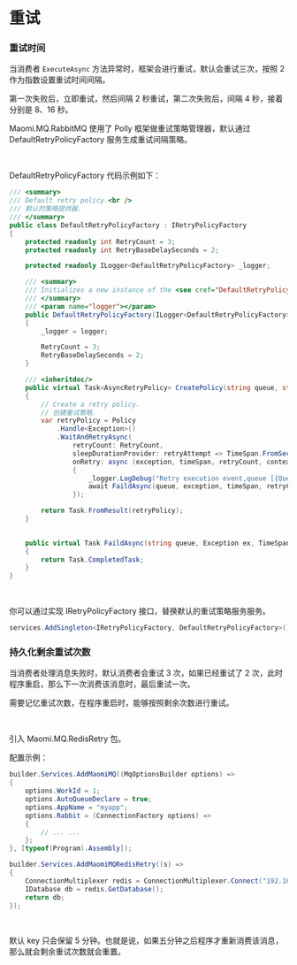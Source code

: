 # 重试

### 重试时间

当消费者 `ExecuteAsync` 方法异常时，框架会进行重试，默认会重试三次，按照 2 作为指数设置重试时间间隔。

第一次失败后，立即重试，然后间隔 2 秒重试，第二次失败后，间隔 4 秒，接着分别是 8、16 秒。

Maomi.MQ.RabbitMQ 使用了 Polly 框架做重试策略管理器，默认通过 DefaultRetryPolicyFactory 服务生成重试间隔策略。

<br />

DefaultRetryPolicyFactory 代码示例如下：

```csharp
/// <summary>
/// Default retry policy.<br />
/// 默认的策略提供器.
/// </summary>
public class DefaultRetryPolicyFactory : IRetryPolicyFactory
{
    protected readonly int RetryCount = 3;
    protected readonly int RetryBaseDelaySeconds = 2;

    protected readonly ILogger<DefaultRetryPolicyFactory> _logger;

    /// <summary>
    /// Initializes a new instance of the <see cref="DefaultRetryPolicyFactory"/> class.
    /// </summary>
    /// <param name="logger"></param>
    public DefaultRetryPolicyFactory(ILogger<DefaultRetryPolicyFactory> logger)
    {
        _logger = logger;

        RetryCount = 3;
        RetryBaseDelaySeconds = 2;
    }

    /// <inheritdoc/>
    public virtual Task<AsyncRetryPolicy> CreatePolicy(string queue, string id)
    {
        // Create a retry policy.
        // 创建重试策略.
        var retryPolicy = Policy
            .Handle<Exception>()
            .WaitAndRetryAsync(
                retryCount: RetryCount,
                sleepDurationProvider: retryAttempt => TimeSpan.FromSeconds(Math.Pow(RetryBaseDelaySeconds, retryAttempt)),
                onRetry: async (exception, timeSpan, retryCount, context) =>
                {
                    _logger.LogDebug("Retry execution event,queue [{Queue}],retry count [{RetryCount}],timespan [{TimeSpan}]", queue, retryCount, timeSpan);
                    await FaildAsync(queue, exception, timeSpan, retryCount, context);
                });

        return Task.FromResult(retryPolicy);
    }

    
    public virtual Task FaildAsync(string queue, Exception ex, TimeSpan timeSpan, int retryCount, Context context)
    {
        return Task.CompletedTask;
    }
}
```

<br />

你可以通过实现 IRetryPolicyFactory 接口，替换默认的重试策略服务服务。

```csharp
services.AddSingleton<IRetryPolicyFactory, DefaultRetryPolicyFactory>();
```



### 持久化剩余重试次数

当消费者处理消息失败时，默认消费者会重试 3 次，如果已经重试了 2 次，此时程序重启，那么下一次消费该消息时，最后重试一次。

需要记忆重试次数，在程序重启时，能够按照剩余次数进行重试。

<br />

引入 Maomi.MQ.RedisRetry 包。

配置示例：

```csharp
builder.Services.AddMaomiMQ((MqOptionsBuilder options) =>
{
	options.WorkId = 1;
	options.AutoQueueDeclare = true;
	options.AppName = "myapp";
	options.Rabbit = (ConnectionFactory options) =>
	{
        // ... ... 
	};
}, [typeof(Program).Assembly]);

builder.Services.AddMaomiMQRedisRetry((s) =>
{
	ConnectionMultiplexer redis = ConnectionMultiplexer.Connect("192.168.3.248");
	IDatabase db = redis.GetDatabase();
	return db;
});
```

<br />

默认 key 只会保留 5 分钟。也就是说，如果五分钟之后程序才重新消费该消息，那么就会剩余重试次数就会重置。
